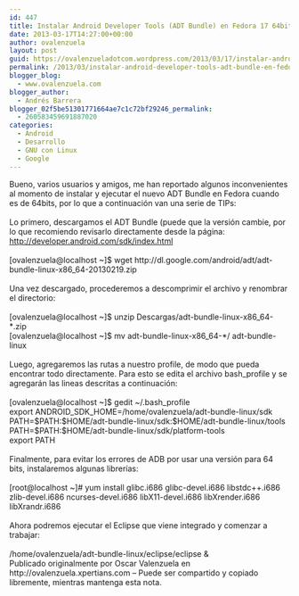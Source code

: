 ```yaml
---
id: 447
title: Instalar Android Developer Tools (ADT Bundle) en Fedora 17 64bits
date: 2013-03-17T14:27:00+00:00
author: ovalenzuela
layout: post
guid: https://ovalenzueladotcom.wordpress.com/2013/03/17/instalar-android-developer-tools-adt-bundle-en-fedora-17-64bits
permalink: /2013/03/instalar-android-developer-tools-adt-bundle-en-fedora-17-64bits.html
blogger_blog:
  - www.ovalenzuela.com
blogger_author:
  - Andrés Barrera
blogger_02f5be51301771664ae7c1c72bf29246_permalink:
  - 260583459691887020
categories:
  - Android
  - Desarrollo
  - GNU con Linux
  - Google
---
```

<div>
  <span>Bueno, varios usuarios y amigos, me han reportado algunos inconvenientes al momento de instalar y ejecutar el nuevo ADT Bundle en Fedora cuando es de 64bits, por lo que a continuación van una serie de TIPs:</span>
</div>

<div>
  <span><br /></span>
</div>

<div>
  <span>Lo primero, descargamos el ADT Bundle (puede que la versión cambie, por lo que recomiendo revisarlo directamente desde la página:</span>
</div>

<div>
  <span><a href="http://developer.android.com/sdk/index.html">http://developer.android.com/sdk/index.html</a></span>
</div>

<div>
  <span><br /></span>
</div>

<div>
  <span>[ovalenzuela@localhost ~]$ wget http://dl.google.com/android/adt/adt-bundle-linux-x86_64-20130219.zip</span>
</div>

<div>
  <span><br /></span>
</div>

<div>
  <span>Una vez descargado, procederemos a descomprimir el archivo y renombrar el directorio:</span>
</div>

<div>
  <span><br /></span>
</div>

<div>
  <span>[ovalenzuela@localhost ~]$ unzip Descargas/adt-bundle-linux-x86_64-*.zip</span>
</div>

<div>
  <span>[ovalenzuela@localhost ~]$ mv adt-bundle-linux-x86_64-*/ adt-bundle-linux</span>
</div>

<div>
  <span><br /></span>
</div>

<div>
  <span>Luego, agregaremos las rutas a nuestro profile, de modo que pueda encontrar todo directamente. Para esto se edita el archivo bash_profile y se agregarán las lineas descritas a continuación:</span>
</div>

<div>
  <span><br /></span>
</div>

<div>
  <span>[ovalenzuela@localhost ~]$ gedit ~/.bash_profile</span>
</div>

<div>
  <span>export ANDROID_SDK_HOME=/home/ovalenzuela/adt-bundle-linux/sdk</span>
</div>

<div>
  <span>PATH=$PATH:$HOME/adt-bundle-linux/sdk:$HOME/adt-bundle-linux/tools</span>
</div>

<div>
  <span>PATH=$PATH:$HOME/adt-bundle-linux/sdk/platform-tools</span>
</div>

<div>
  <span>export PATH</span>
</div>

<div>
  <span><br /></span>
</div>

<div>
  <span>Finalmente, para evitar los errores de ADB por usar una versión para 64 bits, instalaremos algunas librerías:</span>
</div>

<div>
  <span><br /></span>
</div>

<div>
  <span>[root@localhost ~]# yum install glibc.i686 glibc-devel.i686 libstdc++.i686 zlib-devel.i686 ncurses-devel.i686 libX11-devel.i686 libXrender.i686 libXrandr.i686</span>
</div>

<div>
  <span><br /></span>
</div>

<div>
  <span>Ahora podremos ejecutar el Eclipse que viene integrado y comenzar a trabajar:</span>
</div>

<div>
  <span><br /></span>
</div>

<div>
  <span>/home/ovalenzuela/adt-bundle-linux/eclipse/eclipse &</span>
</div>

<div>
  Publicado originalmente por Oscar Valenzuela en http://ovalenzuela.xpertians.com &#8211; Puede ser compartido y copiado libremente, mientras mantenga esta nota.
</div>